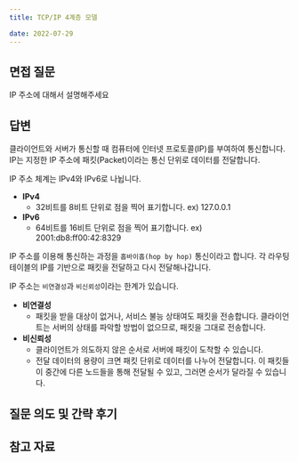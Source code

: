 ```yaml
---
title: TCP/IP 4계층 모델

date: 2022-07-29
---
```


## 면접 질문

IP 주소에 대해서 설명해주세요
<br />

## 답변

클라이언트와 서버가 통신할 때 컴퓨터에 인터넷 프로토콜(IP)를 부여하여 통신합니다.  
IP는 지정한 IP 주소에 패킷(Packet)이라는 통신 단위로 데이터를 전달합니다.
<br />

IP 주소 체계는 IPv4와 IPv6로 나뉩니다.

-   **IPv4**
    -   32비트를 8비트 단위로 점을 찍어 표기합니다.
        ex) 127.0.0.1
-   **IPv6**
    -   64비트를 16비트 단위로 점을 찍어 표기합니다.
        ex) 2001:db8:ff00:42:8329
        <br />

IP 주소를 이용해 통신하는 과정을 `홉바이홉(hop by hop)` 통신이라고 합니다. 각 라우팅 테이블의 IP를 기반으로 패킷을 전달하고 다시 전달해나갑니다.
<br />

IP 주소는 `비연결성`과 `비신뢰성`이라는 한계가 있습니다.

-   **비연결성**
    -   패킷을 받을 대상이 없거나, 서비스 불능 상태여도 패킷을 전송합니다.
        클라이언트는 서버의 상태를 파악할 방법이 없으므로, 패킷을 그대로 전송합니다.
-   **비신뢰성**
    -   클라이언트가 의도하지 않은 순서로 서버에 패킷이 도착할 수 있습니다.
    -   전달 데이터의 용량이 크면 패킷 단위로 데이터를 나누어 전달합니다. 이 패킷들이 중간에 다른 노드들을 통해 전달될 수 있고, 그러면 순서가 달라질 수 있습니다.

## 질문 의도 및 간략 후기

## 참고 자료
